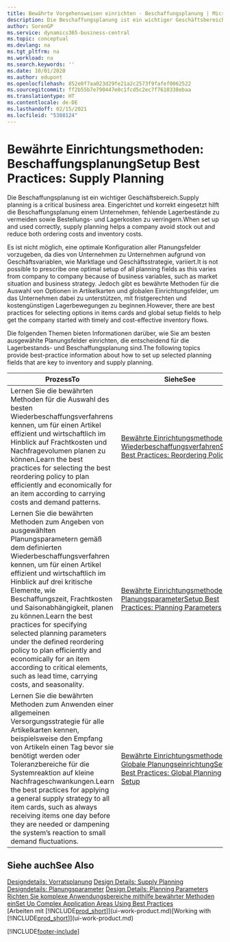 ```yaml
---
title: Bewährte Vorgehensweisen einrichten - Beschaffungsplanung | Microsoft Docs
description: Die Beschaffungsplanung ist ein wichtiger Geschäftsbereich. Eingerichtet und korrekt eingesetzt hilft die Beschaffungsplanung einem Unternehmen, fehlende Lagerbestände zu vermeiden sowie Bestellungs- und Lagerkosten zu verringern.
author: SorenGP
ms.service: dynamics365-business-central
ms.topic: conceptual
ms.devlang: na
ms.tgt_pltfrm: na
ms.workload: na
ms.search.keywords: ''
ms.date: 10/01/2020
ms.author: edupont
ms.openlocfilehash: 852e0f7aa023d29fe21a2c2573f9fafef0062522
ms.sourcegitcommit: ff2b55b7e790447e0c1fcd5c2ec7f7610338ebaa
ms.translationtype: HT
ms.contentlocale: de-DE
ms.lasthandoff: 02/15/2021
ms.locfileid: "5388124"
---
```

# <a name="setup-best-practices-supply-planning"></a><span data-ttu-id="50a32-104">Bewährte Einrichtungsmethoden: Beschaffungsplanung</span><span class="sxs-lookup"><span data-stu-id="50a32-104">Setup Best Practices: Supply Planning</span></span>
<span data-ttu-id="50a32-105">Die Beschaffungsplanung ist ein wichtiger Geschäftsbereich.</span><span class="sxs-lookup"><span data-stu-id="50a32-105">Supply planning is a critical business area.</span></span> <span data-ttu-id="50a32-106">Eingerichtet und korrekt eingesetzt hilft die Beschaffungsplanung einem Unternehmen, fehlende Lagerbestände zu vermeiden sowie Bestellungs- und Lagerkosten zu verringern.</span><span class="sxs-lookup"><span data-stu-id="50a32-106">When set up and used correctly, supply planning helps a company avoid stock out and reduce both ordering costs and inventory costs.</span></span>  

 <span data-ttu-id="50a32-107">Es ist nicht möglich, eine optimale Konfiguration aller Planungsfelder vorzugeben, da dies von Unternehmen zu Unternehmen aufgrund von Geschäftsvariablen, wie Marktlage und Geschäftsstrategie, variiert.</span><span class="sxs-lookup"><span data-stu-id="50a32-107">It is not possible to prescribe one optimal setup of all planning fields as this varies from company to company because of business variables, such as market situation and business strategy.</span></span> <span data-ttu-id="50a32-108">Jedoch gibt es bewährte Methoden für die Auswahl von Optionen in Artikelkarten und globalen Einrichtungsfelder, um das Unternehmen dabei zu unterstützen, mit fristgerechten und kostengünstigen Lagerbewegungen zu beginnen.</span><span class="sxs-lookup"><span data-stu-id="50a32-108">However, there are best practices for selecting options in items cards and global setup fields to help get the company started with timely and cost-effective inventory flows.</span></span>  

 <span data-ttu-id="50a32-109">Die folgenden Themen bieten Informationen darüber, wie Sie am besten ausgewählte Planungsfelder einrichten, die entscheidend für die Lagerbestands- und Beschaffungsplanung sind.</span><span class="sxs-lookup"><span data-stu-id="50a32-109">The following topics provide best-practice information about how to set up selected planning fields that are key to inventory and supply planning.</span></span>  

|<span data-ttu-id="50a32-110">**Prozess**</span><span class="sxs-lookup"><span data-stu-id="50a32-110">**To**</span></span>|<span data-ttu-id="50a32-111">**Siehe**</span><span class="sxs-lookup"><span data-stu-id="50a32-111">**See**</span></span>|  
|------------|-------------|  
|<span data-ttu-id="50a32-112">Lernen Sie die bewährten Methoden für die Auswahl des besten Wiederbeschaffungsverfahrens kennen, um für einen Artikel effizient und wirtschaftlich im Hinblick auf Frachtkosten und Nachfragevolumen planen zu können.</span><span class="sxs-lookup"><span data-stu-id="50a32-112">Learn the best practices for selecting the best reordering policy to plan efficiently and economically for an item according to carrying costs and demand patterns.</span></span>|[<span data-ttu-id="50a32-113">Bewährte Einrichtungsmethoden: Wiederbeschaffungsverfahren</span><span class="sxs-lookup"><span data-stu-id="50a32-113">Setup Best Practices: Reordering Policies</span></span>](setup-best-practices-reordering-policies.md)|  
|<span data-ttu-id="50a32-114">Lernen Sie die bewährten Methoden zum Angeben von ausgewählten Planungsparametern gemäß dem definierten Wiederbeschaffungsverfahren kennen, um für einen Artikel effizient und wirtschaftlich im Hinblick auf drei kritische Elemente, wie Beschaffungszeit, Frachtkosten und Saisonabhängigkeit, planen zu können.</span><span class="sxs-lookup"><span data-stu-id="50a32-114">Learn the best practices for specifying selected planning parameters under the defined reordering policy to plan efficiently and economically for an item according to critical elements, such as lead time, carrying costs, and seasonality.</span></span>|[<span data-ttu-id="50a32-115">Bewährte Einrichtungsmethoden: Planungsparameter</span><span class="sxs-lookup"><span data-stu-id="50a32-115">Setup Best Practices: Planning Parameters</span></span>](setup-best-practices-planning-parameters.md)|  
|<span data-ttu-id="50a32-116">Lernen Sie die bewährten Methoden zum Anwenden einer allgemeinen Versorgungsstrategie für alle Artikelkarten kennen, beispielsweise den Empfang von Artikeln einen Tag bevor sie benötigt werden oder Toleranzbereiche für die Systemreaktion auf kleine Nachfrageschwankungen.</span><span class="sxs-lookup"><span data-stu-id="50a32-116">Learn the best practices for applying a general supply strategy to all item cards, such as always receiving items one day before they are needed or dampening the system’s reaction to small demand fluctuations.</span></span>|[<span data-ttu-id="50a32-117">Bewährte Einrichtungsmethoden: Globale Planungseinrichtung</span><span class="sxs-lookup"><span data-stu-id="50a32-117">Setup Best Practices: Global Planning Setup</span></span>](setup-best-practices-global-planning-setup.md)|  

## <a name="see-also"></a><span data-ttu-id="50a32-118">Siehe auch</span><span class="sxs-lookup"><span data-stu-id="50a32-118">See Also</span></span>  
 <span data-ttu-id="50a32-119">[Designdetails: Vorratsplanung](design-details-supply-planning.md) </span><span class="sxs-lookup"><span data-stu-id="50a32-119">[Design Details: Supply Planning](design-details-supply-planning.md) </span></span>  
 <span data-ttu-id="50a32-120">[Designdetails: Planungsparameter](design-details-planning-parameters.md) </span><span class="sxs-lookup"><span data-stu-id="50a32-120">[Design Details: Planning Parameters](design-details-planning-parameters.md) </span></span>  
 [<span data-ttu-id="50a32-121">Richten Sie komplexe Anwendungsbereiche mithilfe bewährter Methoden ein</span><span class="sxs-lookup"><span data-stu-id="50a32-121">Set Up Complex Application Areas Using Best Practices</span></span>](set-up-complex-application-areas-using-best-practices.md)  
 <span data-ttu-id="50a32-122">[Arbeiten mit [!INCLUDE[prod_short](includes/prod_short.md)]](ui-work-product.md)</span><span class="sxs-lookup"><span data-stu-id="50a32-122">[Working with [!INCLUDE[prod_short](includes/prod_short.md)]](ui-work-product.md)</span></span>


[!INCLUDE[footer-include](includes/footer-banner.md)]